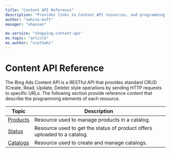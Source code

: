 ```yaml
---
title: "Content API Reference"
description: "Provides links to Content API resources, and programming elements of each of the Content API."
author: "swhite-msft"
manager: "ehansen"

ms.service: "shopping-content-api"
ms.topic: "article"
ms.author: "scottwhi"
---
```


# Content API Reference

The Bing Ads Content API is a RESTful API that provides standard CRUD (Create, Read, Update, Delete) style operations by sending HTTP requests to specific URLs. The following section provide reference content that describe the programming elements of each resource.

|Topic|Description|
|---------|---------------|
|[Products](../shopping-content/products-resource.md)|Resource used to manage products in a catalog.|
|[Status](../shopping-content/status-resource.md)|Resource used to get the status of product offers uploaded to a catalog.|
|[Catalogs](../shopping-content/catalogs-resource.md)|Resource used to create and manage catalogs.|
